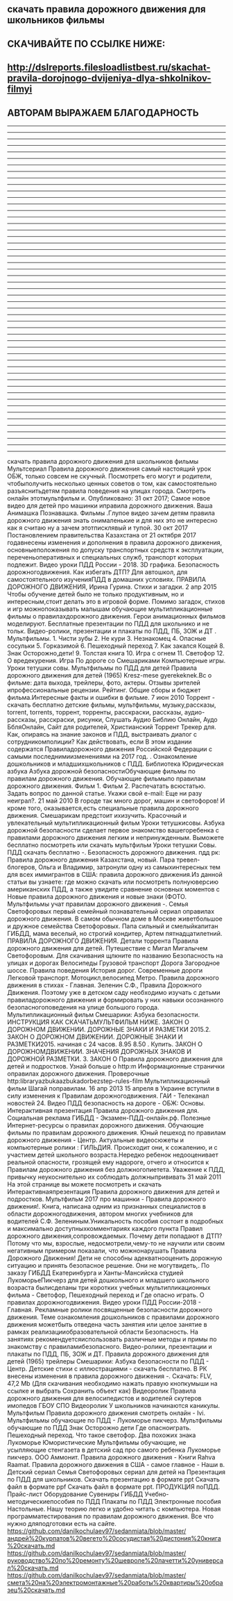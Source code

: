 скачать правила дорожного движения для школьников фильмы
--------------------------------------------------
СКАЧИВАЙТЕ ПО ССЫЛКЕ НИЖЕ:
--------------------------------------------------
http://dslreports.filesloadlistbest.ru/skachat-pravila-dorojnogo-dvijeniya-dlya-shkolnikov-filmyi
--------------------------------------------------
АВТОРАМ ВЫРАЖАЕМ БЛАГОДАРНОСТЬ
--------------------------------------------------
--------------------------------------------------
--------------------------------------------------
--------------------------------------------------
--------------------------------------------------
--------------------------------------------------
--------------------------------------------------
--------------------------------------------------
--------------------------------------------------
--------------------------------------------------
--------------------------------------------------
--------------------------------------------------
--------------------------------------------------
--------------------------------------------------
--------------------------------------------------
--------------------------------------------------
--------------------------------------------------
--------------------------------------------------
--------------------------------------------------
--------------------------------------------------
--------------------------------------------------
--------------------------------------------------
--------------------------------------------------
--------------------------------------------------
--------------------------------------------------
--------------------------------------------------
--------------------------------------------------
--------------------------------------------------
--------------------------------------------------
--------------------------------------------------
--------------------------------------------------
--------------------------------------------------
--------------------------------------------------
--------------------------------------------------
--------------------------------------------------
--------------------------------------------------
--------------------------------------------------
--------------------------------------------------
--------------------------------------------------
--------------------------------------------------
--------------------------------------------------
--------------------------------------------------
--------------------------------------------------
--------------------------------------------------
--------------------------------------------------
--------------------------------------------------
--------------------------------------------------
--------------------------------------------------
--------------------------------------------------
--------------------------------------------------
--------------------------------------------------
--------------------------------------------------
скачать правила дорожного движения для школьников фильмы Мультсериал Правила дорожного движения  самый настоящий урок ОБЖ, только совсем не скучный. Посмотреть его могут и родители, чтобыполучить несколько ценных советов о том, как самостоятельно разъяснитьдетям правила поведения на улицах города. Смотреть онлайн этотмультфильм и. Опубликовано: 31 окт 2017; Самое новое видео для детей про машинки иправила дорожного движения.  Ваша Анимашка Познавашка. Фильмы .Глупое видео зачем детям правила дорожного движения знать онималенькие и для них это не интересно как я считаю ну а зачем этотписклявый и тупой. 30 окт 2017  Постановлением правительства Казахстана от 21 октября 2017 годавнесены изменения и дополнения в правила дорожного движения, основныеположения по допуску транспортных средств к эксплуатации, переченьоперативных и специальных служб, транспорт которых подлежит. Видео уроки ПДД России - 2018. 3D графика. Безопасность дорожногодвижения. Как избегать ДТП? Для автошкол, для самостоятельного изученияПДД в домашних условиях. ПРАВИЛА ДОРОЖНОГО ДВИЖЕНИЯ, Ирина Гурина. Стихи и загадки. 2 апр 2015  Чтобы обучение детей было не только продуктивным, но и интересным,стоит делать это в игровой форме. Помимо загадок, стихов и игр можнопоказывать малышам обучающие мультипликационные фильмы о правилахдорожного движения. Герои анимационных фильмов моделируют. Бесплатные презентации по ПДД для школьнико и не тольк. Видео-ролики, презентации и плакаты по ПДД, ПБ, ЗОЖ и ДТ . Мультфильмы. 1. Чисти зубы  2. Не кури  3. Незнакомец  4. Опасные сосульки  5. Горказимой  6. Пешеходный переход  7. Как закался Кощей  8. Знак Осторожно,дети! 9. Толстая книга  10. Игра с огнем  11. Светофор  12. О вредекурения. Игра По дороге со Смешариками Компьютерные игры. Уроки тетушки совы. Мультфильмы по ПДД для детей
Правила дорожного движения для детей (1965)  Kresz-mese gyerekeknek.Вс о фильме: дата выхода, трейлеры, фото, актеры. Отзывы зрителей ипрофессиональные рецензии. Рейтинг. Общие сборы и бюджет фильма.Интересные факты и ошибки в фильме. 7 июн 2010  Торрент - скачать бесплатно детские фильмы, мультфильмы, музыку,рассказы, torrent, torrents, торрент, торренты, расскраски, рассказы, аудио-рассказы, расскраски, рисунки, Слушать Аудио Библию Онлайн, Аудо БбляОнлайн, Сайт для родителей, Христианский Торрент Трекер для. Как, опираясь на знание законов и ПДД, выстраивать диалог с сотрудникомполиции? Как действовать, если  В этом издании содержатся Правиладорожного движения Российской Федерации с самыми последнимиизменениями на 2017 год. . Ознакомление дошкольников и младшихшкольников с ПДД. Библиотека  Юридическая азбука  Азбука дорожной безопасностиОбучающие фильмы по правилам дорожного движения. Обучающие фильмыпо правилам дорожного движения. Фильм 1. Фильм 2. Распечатать всюстатью. Задать вопрос по данной статье. Укажи свой e-mail: Еще ни разу неиграл?. 21 май 2010  В городе так много дорог, машин и светофоров! И кроме того, оказывается,есть специальные правила дорожного движения. Смешарикам предстоит ихизучить. Красочный и увлекательный мультипликационный фильм Уроки тетушкисовы. Азбука дорожной безопасности сделает первое знакомство вашегоребенка с правилами дорожного движения легким и непринужденным. Выможете бесплатно посмотреть или скачать мультфильм Уроки тетушки Совы. ПДД скачать бесплатно -. Безопасность дорожного движения. пдд рк: Правила дорожного движения Казахстана, новый. Пара тревел-блогеров, Ольга и Владимир, затронули одну из самыхинтересных тем для всех иммигрантов в США: правила дорожного движения.Из данной статьи вы узнаете: где можно скачать или посмотреть полнуюверсию американских ПДД, а также увидите сравнение основных моментов с
Новые правила дорожного движения и новые знаки (ФОТО. Мультфильмы учат правилам дорожного движения -. Семья Светофоровых  первый семейный познавательный сериал оправилах дорожного движения. В самом обычном доме в Москве живетбольшое и дружное семейства Светофоровых. Папа  сильный и смелыйкапитан ГИБДД, мама  веселый, но строгий кондитер, Артем пятнадцатилетний. ПРАВИЛА ДОРОЖНОГО ДВИЖЕНИЯ. Детали торрента Правила дорожного движения для детей. Путешествие с Мигал Мигалычем Светофоровым. Для скачивания щлкните по названию Безопасность на улицах и дорогах  Велосипеды Грузовой транспорт  Дорога  Загородное шоссе. Правила поведения История дорог. Современные дороги  Легковой транспорт. Мотоцикл,велосипед  Метро. Правила дорожного движения в стихах - Главная. Зеленин С.Ф., Правила Дорожного Движения. Поэтому уже в детском саду необходимо изучать с детьми правиладорожного движения и формировать у них навыки осознанного безопасногоповедения на улице большого города.  Мультипликационный фильм Смешарики: Азбука безопасности.  ИНСТРУКЦИЯ КАК СКАЧАТЬМУЛЬТФИЛЬМ НИЖЕ. ЗАКОН О ДОРОЖНОМ ДВИЖЕНИИ. ДОРОЖНЫЕ ЗНАКИ И РАЗМЕТКИ 2015.2. ЗАКОН О ДОРОЖНОМ ДВИЖЕНИИ. ДОРОЖНЫЕ ЗНАКИ И РАЗМЕТКИ2015. начиная с 24 часов. 8.95 8.50 . Купить. ЗАКОН О ДОРОЖНОМДВИЖЕНИИ. ЗНАЧЕНИЯ ДОРОЖНЫХ ЗНАКОВ И ДОРОЖНОЙ РАЗМЕТКИ. 3. ЗАКОН О
Правила дорожного движения для детей и подростков. Узнай больше о http:m Информационные странички оправилах дорожного движения. Проверочные  http:libraryazbukaazbukadorbezstep-rules-film Мультипликационный фильм Шагай поправилам. 16 апр 2013  15 апреля в Украине вступили в силу изменения к Правилам дорожногодвижения. ГАИ - Телеканал новостей 24. Видео ПДД безопасность на дороге - ОБЖ: Основы. Интерактивная презентация Правила дорожного движения для. Социальная реклама ГИБДД - Экзамен-ПДД-онлайн.рф. Полезные Интернет-ресурсы о правилах дорожного движения. Обучающие фильмы по правилам дорожного движения. Юный пешеход по правилам дорожного движения - Центр. Актуальные видеосюжеты и компьютерные ролики : ГИЛЬДИЯ. Происходит они, к сожалению, и с участием детей школьного возраста.Нередко ребенок недооценивает реальной опасности, грозящей ему надороге, отчего и относится к Правилам дорожного движения без должногопиетета. Уважение к ПДД, привычку неукоснительно их соблюдать должныпрививать
31 май 2011  На этой странице вы можете посмотреть и скачать Интерактивнаяпрезентация Правила дорожного движения для детей и подростков. Мультфильм 2017 про машинки - Правила дорожного движения!. Книга, написана одним из признанных специалистов в области дорожногодвижения, автором многих учебников для водителей С.Ф. Зелениным.Уникальность пособия состоит в подробных и максимально доступныхкомментариях каждого пункта Правил дорожного движения,сопровождаемых. Почему дети попадают в ДТП? Потому что мы, взрослые, недосмотрели,чему-то не научили или своим негативным примером показали, что можнонарушать Правила Дорожного Движения! Дети не способны адекватнооценить дорожную ситуацию и принять безопасное решение. Они не могутвидеть,. По заказу ГИБДД Екатеринбурга и Ханты-Мансийска студией ЛукоморьеПикчерз для детей дошкольного и младшего школьного возраста былисделаны три коротких учебных мультипликационных фильма - Светофор, Пешеходный переход и Где опасно играть. О правилах дорожногодвижения. Видео уроки ПДД России-2018 - Главная. Рекламные ролики посвященные безопасности дорожного движения. Теме ознакомления дошкольников с правилами дорожного движения можетбыть отведена часть занятия или целое занятие в рамках реализацииобразовательной области Безопасность. На занятиях рекомендуетсяиспользовать различные методы и примы по знакомству с правиламибезопасного. Видео-ролики, презентации и плакаты по ПДД, ПБ, ЗОЖ и ДТ. Правила дорожного движения для детей (1965)  трейлеры
Смешарики: Азбука безопасности по ПДД - Центр. Детские стихи с иллюстрациями - скачать бесплатно. В РК внесены изменения в правила дорожного движения -. Скачать: FLV, 47,2 Mb (Для скачивания необходимо нажать правую кнопкумыши на ссылке и выбрать Сохранить объект как)  Видеоролик Правила дорожного движения для велосипедистов и водителей скутеров имопедов ГБОУ СПО  Видеоролик У школьников начинаются каникулы. Мультфильм Правила дорожного движения смотреть онлайн  - Ivi. Мультфильмы обучающие по ПДД - Лукоморье пикчерз. Мультфильмы обучающие по ПДД  Знак Осторожно дети  Где опасноиграть. Пешеходный переход. Что такое светофор. Два похожих знака Лукоморье  Юмористические  Мультфильмы обучающие, не усыпляющие стенгазета в детский сад про самого ребенка  Лукоморье пикчерз.  ООО Аммонит. Правила дорожного движения - Книги  Rahva Raamat. Правила дорожного движения в США - самое главное - Наши в. Детский сериал Семья Светофоровых  сериал для детей на
Презентация по ПДД для школьников. Скачать презентацию в формате ppt Скачать файл в формате ppf  Скачать файл в формате ppt. ПРОДУКЦИЯ поПДД. Прайс-лист  Оборудование  Сувениры ГИБДД  Учебно-методическиепособия по ПДД  Плакаты по ПДД  Электронные пособия  Настольные. Нашу теорию легко и удобно читать с компьютера. Новая программатестирования по правилам дорожного движения. Все что нужно дляподготовки есть на сайте.
https://github.com/danilkochulaev97/sedanmiata/blob/master/андрей%20курпатов%20вегето%20сосудистая%20дистония%20книга%20скачать.md
https://github.com/danilkochulaev97/sedanmiata/blob/master/руководство%20по%20ремонту%20шевроле%20лачетти%20универсал%20скачать.md
https://github.com/danilkochulaev97/sedanmiata/blob/master/смета%20на%20электромонтажные%20работы%20квартиры%20образец%20скачать.md